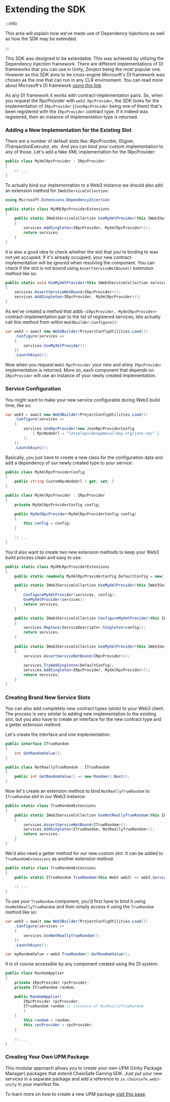 ﻿---
slug: /current/extending-the-sdk
sidebar_position: 13
sidebar_label: Extending The SDK
---


# Extending the SDK

:::info

This area will explain how we've made use of Dependency Injections as well as how the SDK may be extended.

:::

This SDK was designed to be extendable. This was achieved by utilizing the Dependency Injection framework.
There are different implementations of DI frameworks that you can use in Unity, Zenject being 
the most popular one. However as this SDK aims to be cross-engine Microsoft's DI framework was chosen
as the one that can run in any CLR environment. You can read more about Microsoft's DI framework [using this link](https://learn.microsoft.com/en-us/dotnet/core/extensions/dependency-injection#multiple-constructor-discovery-rules).

As any DI framework it works with contract-implementation pairs. So, when you request the RpcProvider
with `web3.RpcProvider`, the SDK looks for the implementation of `IRpcProvider` 
(`JsonRpcProvider` being one of them) that's been registered with the `IRpcProvider` contract type.
If it indeed was registered, then an instance of implementation type is returned.

### Adding a New Implementation for the Existing Slot

There are a number of default slots like: IRpcProvider, ISigner, ITransactionExecutor, etc.
And you can bind your custom implementation to any of those. Let's add a fake XML implementation
for the IRpcProvider:

```csharp
public class MyXmlRpcProvider : IRpcProvider
{
    // ...
}
```

To actually bind our implementation to a Web3 instance we should also add an extension method
for `IWeb3ServiceCollection`:

```csharp
using Microsoft.Extensions.DependencyInjection

public static class MyXMLRpcProviderExtensions
{
    public static IWeb3ServiceCollection UseMyXmlProvider(this IWeb3ServiceCollection services)
    {
        services.AddSingleton<IRpcProvider, MyXmlRpcProvider>();
        return services;
    }
}
```

It is also a good idea to check whether the slot that you're binding to was not yet occupied.
If it's already occupied, your new contract-implementation will be ignored when resolving the component. 
You can check if the slot is not bound using `AssertServiceNotBound()` extension method like so:

```csharp
public static void UseMyXmlProvider(this IWeb3ServiceCollection services)
{
    services.AssertServiceNotBound<IRpcProvider>();
    services.AddSingleton<IRpcProvider, MyXmlRpcProvider>();
}
```

As we've created a method that adds `<IRpcProvider, MyXmlRpcProvider>` contract-implementation pair
to the list of registered services, lets actually call this method from within `Web3Builder.Configure()`:

```csharp
var web3 = await new Web3Builder(ProjectConfigUtilities.Load())
    .Configure(services =>
    {
        services.UseMyXmlProvider();
    })
    .LaunchAsync();
```

Now when you request `Web3.RpcProvider` your new and shiny `IRpcProvider` implementation is returned.
More so, each component that depends on `IRpcProvider` will use an instance of your newly created implementation.

### Service Configuration

You might want to make your new service configurable during Web3 build time, like so:

```csharp
var web3 = await new Web3Builder(ProjectConfigUtilities.Load())
    .Configure(services =>
    {
        services.UseRpcProvider(new JsonRpcProviderConfig 
            { RpcNodeUrl = "letsplayvideogamesallday.org/json-rpc" }
        );
    })
    .LaunchAsync();
```

Basically, you just have to create a new class for the configuration data and add a dependency 
of our newly created type to your service:

```csharp
public class MyXmlRpcProviderConfig
{
    public string CustomRpcNodeUrl { get; set; }
}

public class MyXmlRpcProvider : IRpcProvider
{
    private MyXmlRpcProviderConfig config;

    public MyXmlRpcProvider(MyXmlRpcProviderConfig config)
    {
        this.config = config;
    }
    
    // ...
}
```

You'd also want to create two new extension methods to keep your Web3 build process 
clean and easy to use:

```csharp
public static class MyXMLRpcProviderExtensions
{
    public static readonly MyXmlRpcProviderConfig DefaultConfig = new();

    public static IWeb3ServiceCollection UseMyXmlProvider(this IWeb3ServiceCollection services, MyXmlRpcProviderConfig config)
    {
        ConfigureMyXmlProvider(services, config);
        UseMyXmlProvider(services);
        return services;
    }

    public static IWeb3ServiceCollection ConfigureMyXmlProvider(this IWeb3ServiceCollection services, MyXmlRpcProviderConfig config)
    {
        services.Replace(ServiceDescriptor.Singleton(config));
        return services;
    }
    
    public static IWeb3ServiceCollection UseMyXmlProvider(this IWeb3ServiceCollection services)
    {
        services.AssertServiceNotBound<IRpcProvider>();
        
        services.TryAddSingleton(DefaultConfig);
        services.AddSingleton<IRpcProvider, MyXmlRpcProvider>();
        return services;
    }
}
```

### Creating Brand New Service Slots

You can also add completely new contract types (slots) to your Web3 client.
The process is very similar to adding new implementation to the existing slot, but you also
have to create an interface for the new contract type and a getter extension method.

Let's create the interface and one implementation:

```csharp
public interface ITrueRandom
{
    int GetRandomValue();
}

public class NotReallyTrueRandom : ITrueRandom
{
    public int GetRandomValue() => new Random().Next();
}
```

Now let's create an extension method to bind `NotReallyTrueRandom` to `ITrueRandom` slot
in our Web3 instance:

```csharp
public static class TrueRandomExtensions
{
    public static IWeb3ServiceCollection UseNotReallyTrueRandom(this IWeb3ServiceCollection services)
    {
        services.AssertServiceNotBound<ITrueRandom>();
        services.AddSingleton<ITrueRandom, NotReallyTrueRandom>();
        return services;
    }
}
```

We'd also need a getter method for our new custom slot. It can be added to `TrueRandomExtensions`
as another extension method:

```csharp
public static class TrueRandomExtensions
{
    public static ITrueRandom TrueRandom(this Web3 web3) => web3.ServiceProvider.GetRequiredService<ITrueRandom>();
    
    // ...
}
```

To use your `TrueRandom` component, you'd first have to bind it using `UseNotReallyTrueRandom` and
then simply access it using the `TrueRandom` method like so:

```csharp
var web3 = await new Web3Builder(ProjectConfigUtilities.Load())
    .Configure(services =>
    {
        services.UseNotReallyTrueRandom();
    })
    .LaunchAsync();

var myRandomValue = web3.TrueRandom().GetRandomValue();
```

It is of course accessible by any component created using the DI system:

```csharp
public class RandomApplier
{
    private IRpcProvider rpcProvider;
    private ITrueRandom random;

    public RandomApplier(
        IRpcProvider rpcProvider,
        ITrueRandom random // instance of NotReallyTrueRandom
        )
    {
        this.random = random;
        this.rpcProvider = rpcProvider;
    }
    
    // ...
}
```

### Creating Your Own UPM Package

This modular approach allows you to create your own UPM (Unity Package Manager) packages that
extend ChainSafe Gaming SDK. Just put your new services in a separate package and add a 
reference to `io.chainsafe.web3-unity` in your manifest file.

To learn more on how to create a new UPM package [visit this page](https://docs.unity3d.com/Manual/CustomPackages.html).